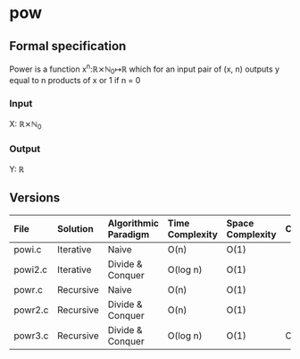 # pow

## Formal specification
Power is a function x<sup>n</sup>:&#8477;&#10799;&#8469;<sub>0</sub>&map;&#8477; which for an input pair of (x, n) outputs y equal to n products of x or 1 if n = 0

### Input
X: &#8477;&#10799;&#8469;<sub>0</sub>

### Output
Y: &#8477;

## Versions

| File    | Solution  | Algorithmic Paradigm | Time Complexity | Space Complexity | Comments  |
|:--------|:----------|:---------------------|:----------------|:-----------------|:----------|
| powi.c  | Iterative | Naive                | O(n)            | O(1)             |           |
| powi2.c | Iterative | Divide & Conquer     | O(log n)        | O(1)             |           |
| powr.c  | Recursive | Naive                | O(n)            | O(1)             |           |
| powr2.c | Recursive | Divide & Conquer     | O(n)            | O(1)             |           |
| powr3.c | Recursive | Divide & Conquer     | O(log n)        | O(1)             | Optimized |
